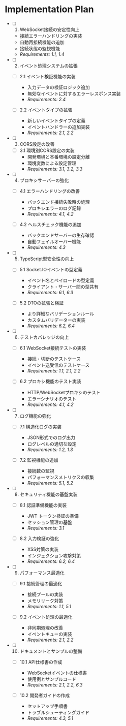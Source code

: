 # Implementation Plan

- [ ] 1. WebSocket接続の安定性向上
  - 接続エラーハンドリングの実装
  - 自動再接続機能の追加
  - 接続状態の監視機能
  - _Requirements: 1.1, 1.4_

- [ ] 2. イベント処理システムの拡張
  - [ ] 2.1 イベント検証機能の実装
    - 入力データの検証ロジック追加
    - 無効なイベントに対するエラーレスポンス実装
    - _Requirements: 2.4_

  - [ ] 2.2 イベントタイプの拡張
    - 新しいイベントタイプの定義
    - イベントハンドラーの追加実装
    - _Requirements: 2.1, 2.2_

- [ ] 3. CORS設定の改善
  - [ ] 3.1 環境別CORS設定の実装
    - 開発環境と本番環境の設定分離
    - 環境変数による設定管理
    - _Requirements: 3.1, 3.2, 3.3_

- [ ] 4. プロキシサーバーの強化
  - [ ] 4.1 エラーハンドリングの改善
    - バックエンド接続失敗時の処理
    - プロキシエラーのログ記録
    - _Requirements: 4.1, 4.2_

  - [ ] 4.2 ヘルスチェック機能の追加
    - バックエンドサーバーの生存確認
    - 自動フェイルオーバー機能
    - _Requirements: 4.3_

- [ ] 5. TypeScript型安全性の向上
  - [ ] 5.1 Socket.IOイベントの型定義
    - イベント名とペイロードの型定義
    - クライアント・サーバー間の型共有
    - _Requirements: 6.1, 6.3_

  - [ ] 5.2 DTOの拡張と検証
    - より詳細なバリデーションルール
    - カスタムバリデーターの実装
    - _Requirements: 6.2, 6.4_

- [ ] 6. テストカバレッジの向上
  - [ ] 6.1 WebSocket接続テストの実装
    - 接続・切断のテストケース
    - イベント送受信のテストケース
    - _Requirements: 1.1, 2.1, 2.2_

  - [ ] 6.2 プロキシ機能のテスト実装
    - HTTP/WebSocketプロキシのテスト
    - エラーシナリオのテスト
    - _Requirements: 4.1, 4.2_

- [ ] 7. ログ機能の強化
  - [ ] 7.1 構造化ログの実装
    - JSON形式でのログ出力
    - ログレベルの適切な設定
    - _Requirements: 1.2, 1.3_

  - [ ] 7.2 監視機能の追加
    - 接続数の監視
    - パフォーマンスメトリクスの収集
    - _Requirements: 5.1, 5.2_

- [ ] 8. セキュリティ機能の基盤実装
  - [ ] 8.1 認証準備機能の実装
    - JWT トークン検証の準備
    - セッション管理の基盤
    - _Requirements: 3.1_

  - [ ] 8.2 入力検証の強化
    - XSS対策の実装
    - インジェクション攻撃対策
    - _Requirements: 6.2, 6.4_

- [ ] 9. パフォーマンス最適化
  - [ ] 9.1 接続管理の最適化
    - 接続プールの実装
    - メモリリーク対策
    - _Requirements: 1.1, 5.1_

  - [ ] 9.2 イベント処理の最適化
    - 非同期処理の改善
    - イベントキューの実装
    - _Requirements: 2.1, 2.2_

- [ ] 10. ドキュメントとサンプルの整備
  - [ ] 10.1 API仕様書の作成
    - WebSocketイベントの仕様書
    - 使用例とサンプルコード
    - _Requirements: 2.1, 2.2, 6.3_

  - [ ] 10.2 開発者ガイドの作成
    - セットアップ手順書
    - トラブルシューティングガイド
    - _Requirements: 4.3, 5.1_